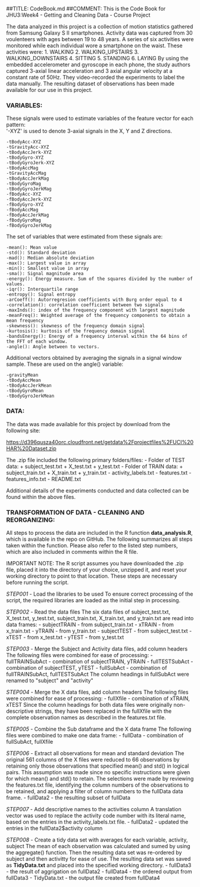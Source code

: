 
##TITLE:	CodeBook.md
##COMMENT:  This is the Code Book for JHU3:Week4 - Getting and Cleaning Data - Course Project
 
The data analyzed in this project is a collection of motion statistics gathered from Samsung Galaxy S II smartphones.  Activity data was captured from 30 voulenteers with ages between 19 to 48 years.   A series of six activities were monitored while each individual wore a smartphone on the waist.  These activities were:
	1. WALKING
	2. WALKING_UPSTAIRS
	3. WALKING_DOWNSTAIRS
	4. SITTING
	5. STANDING
	6. LAYING
By using the embedded accelerometer and gyroscope in each phone, the study authors captured 3-axial linear acceleration and 3 axial angular velocity at a constant rate of 50Hz.  They video-recorded the experiments to label the data manually. The resulting dataset of observations has been made available for our use in this project.

### VARIABLES:
These signals were used to estimate variables of the feature vector for each pattern:  
'-XYZ' is used to denote 3-axial signals in the X, Y and Z directions.

    -tBodyAcc-XYZ
    -tGravityAcc-XYZ
    -tBodyAccJerk-XYZ
    -tBodyGyro-XYZ
    -tBodyGyroJerk-XYZ
    -tBodyAccMag
    -tGravityAccMag
    -tBodyAccJerkMag
    -tBodyGyroMag
    -tBodyGyroJerkMag
    -fBodyAcc-XYZ
    -fBodyAccJerk-XYZ
    -fBodyGyro-XYZ
    -fBodyAccMag
    -fBodyAccJerkMag
    -fBodyGyroMag
    -fBodyGyroJerkMag

The set of variables that were estimated from these signals are: 

    -mean(): Mean value
    -std(): Standard deviation
    -mad(): Median absolute deviation 
    -max(): Largest value in array
    -min(): Smallest value in array
    -sma(): Signal magnitude area
    -energy(): Energy measure. Sum of the squares divided by the number of values. 
    -iqr(): Interquartile range 
    -entropy(): Signal entropy
    -arCoeff(): Autorregresion coefficients with Burg order equal to 4
    -correlation(): correlation coefficient between two signals
    -maxInds(): index of the frequency component with largest magnitude
    -meanFreq(): Weighted average of the frequency components to obtain a mean frequency
    -skewness(): skewness of the frequency domain signal 
    -kurtosis(): kurtosis of the frequency domain signal 
    -bandsEnergy(): Energy of a frequency interval within the 64 bins of the FFT of each window.
    -angle(): Angle between to vectors.

Additional vectors obtained by averaging the signals in a signal window sample. These are used on the angle() variable:

    -gravityMean
    -tBodyAccMean
    -tBodyAccJerkMean
    -tBodyGyroMean
    -tBodyGyroJerkMean  


### DATA:
The data was made available for this project by download from the following site:

https://d396qusza40orc.cloudfront.net/getdata%2Fprojectfiles%2FUCI%20HAR%20Dataset.zip

The .zip file included the following primary folders/files:
	- Folder of TEST data:
	  + subject_test.txt
	  + X_test.txt
	  + y_test.txt
	- Folder of TRAIN data:
	  + subject_train.txt
	  + X_train.txt
	  + y_train.txt
	- activity_labels.txt
	- features.txt
	- features_info.txt
	- README.txt

Additional details of the experiments conducted and data collected can be found within the above files.


### TRANSFORMATION OF DATA - CLEANING AND REORGANIZING:
All steps to process the data are included in the R function **data_analysis.R**, which is available in the repo on GitHub.   The following summarizes all steps taken within the function.   Please also refer to the listed step numbers, which are also included in comments within the R file.

IMPORTANT NOTE: The R script assumes you have downloaded the .zip file, placed it into the directory of your choice, unzipped it, and reset your working directory to point to that location.  These steps are necessary before running the script.

*_STEP001_* - Load the libraries to be used
To ensure correct processing of the script, the required libraries are loaded as the initial step in processing.

*_STEP002_* - Read the data files
The six data files of subject_test.txt, X_test.txt, y_test.txt, subject_train.txt, X_train.txt, and y_train.txt are read into data frames:
	- subjectTRAIN - from subject_train.txt
	- xTRAIN - from x_train.txt
	- yTRAIN - from y_train.txt
	- subjectTEST - from subject_test.txt
	- xTEST - from x_test.txt
	- yTEST - from y_test.txt

*_STEP003_* - Merge the Subject and Activity data files, add column headers
The following files were combined for ease of processing:
	- fullTRAINSubAct - combination of subjectTRAIN, yTRAIN
	- fullTESTSubAct - combination of subjectTEST, yTEST 
	- fullSubAct - combination of fullTRAINSubAct, fullTESTSubAct
The column headings in fullSubAct were renamed to "subject" and "activity"

*_STEP004_* - Merge the X data files, add column headers
The following files were combined for ease of processing:
	- fullXfile - combination of xTRAIN, xTEST
Since the column headings for both data files were originally non-descriptive strings, they have been replaced in the fullXfile with the complete observation names as described in the features.txt file.

*_STEP005_* - Combine the Sub dataframe and the X data frame
The following files were combined to make one data frame:
	- fullData - combination of fullSubAct, fullXfile

*_STEP006_* - Extract all observations for mean and standard deviation
The original 561 columns of the X files were reduced to 66 observations by retaining only those observations that specified mean() and std() in logical pairs. This assumption was made since no specific instructions were given for which mean() and std() to retain.  The selections were made by reviewing the features.txt file, identifying the column numbers of the observations to be retained, and applying a filter of column numbers to the fullData data frame.
	- fullData2 - the resulting subset of fullData

*_STEP007_* - Add descriptive names to the activities column
A translation vector was used to replace the activity code number with its literal name, based on the entries in the activity_labels.txt file.
	- fullData2 - updated the entries in the fullData2$activity column

*_STEP008_* - Create a tidy data set with averages for each variable, activity, subject
The mean of each observation was calculated and sumed by using the aggregate() function.  Then the resulting data set was re-ordered by subject and then activitty for ease of use.   The resulting data set was saved as **TidyData.txt** and placed into the specified working directory.
	- fullData3 - the result of aggrigation on fullData2
	- fullData4 - the ordered output from fullData3
	- TidyData.txt - the output file created from fullData4

